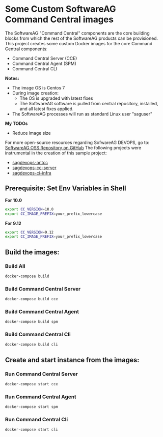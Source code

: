 # Some Custom SoftwareAG Command Central images

The SoftwareAG "Command Central" components are the core building blocks from which the rest of the SoftwareAG products can be provisioned.
This project creates some custom Docker images for the core Command Central components:
 - Command Central Server (CCE)
 - Command Central Agent (SPM)
 - Command Central CLI

**Notes:**
 - The image OS is Centos 7
 - During image creation:
   - The OS is upgraded with latest fixes
   - The SoftwareAG software is pulled from central repository, installed, and all latest fixes applied.
 - The SoftwareAG processes will run as standard Linux user "saguser"

**My TODOs**
 - Reduce image size

For more open-source resources regarding SofwareAG DEVOPS, go to: [SoftwareAG OSS Repository on GitHub](https://github.com/SoftwareAG)
The following projects were instrumental in the creation of this sample project:
 - [sagdevops-antcc](https://github.com/SoftwareAG/sagdevops-antcc)
 - [sagdevops-cc-server](https://github.com/SoftwareAG/sagdevops-cc-server)
 - [sagdevops-ci-infra](https://github.com/SoftwareAG/sagdevops-ci-infra)

## Prerequisite: Set Env Variables in Shell

**For 10.0**

```bash
export CC_VERSION=10.0
export CC_IMAGE_PREFIX=your_prefix_lowercase
```

**For 9.12**

```bash
export CC_VERSION=9.12
export CC_IMAGE_PREFIX=your_prefix_lowercase
```

## Build the images:

### Build All

```bash
docker-compose build
```

### Build Command Central Server

```bash
docker-compose build cce
```

### Build Command Central Agent

```bash
docker-compose build spm
```

### Build Command Central Cli

```bash
docker-compose build cli
```

## Create and start instance from the images:

### Run Command Central Server

```bash
docker-compose start cce
```

### Run Command Central Agent

```bash
docker-compose start spm
```

### Run Command Central Cli

```bash
docker-compose start cli
```
